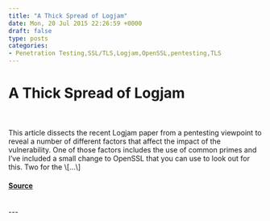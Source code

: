 ```yaml
---
title: "A Thick Spread of Logjam"
date: Mon, 20 Jul 2015 22:26:59 +0000
draft: false
type: posts
categories: 
- Penetration Testing,SSL/TLS,Logjam,OpenSSL,pentesting,TLS
---
```

# A Thick Spread of Logjam

<br/>

<br/>
This article dissects the recent Logjam paper from a pentesting viewpoint to reveal a number of different factors that affect the impact of the vulnerability. One of those factors includes the use of common primes and I’ve included a small change to OpenSSL that you can use to look out for this. Two for the \[…\]

#### [Source](http://www.exploresecurity.com/a-thick-spread-of-logjam/)

<br/>
---
